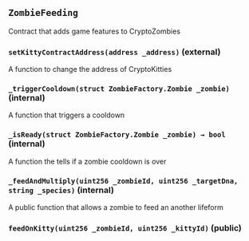 ## `ZombieFeeding`



Contract that adds game features to CryptoZombies


### `setKittyContractAddress(address _address)` (external)



A function to change the address of CryptoKitties


### `_triggerCooldown(struct ZombieFactory.Zombie _zombie)` (internal)



A function that triggers a cooldown


### `_isReady(struct ZombieFactory.Zombie _zombie) → bool` (internal)



A function the tells if a zombie cooldown is over


### `_feedAndMultiply(uint256 _zombieId, uint256 _targetDna, string _species)` (internal)



A public function that allows a zombie to feed an another lifeform


### `feedOnKitty(uint256 _zombieId, uint256 _kittyId)` (public)






